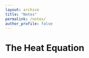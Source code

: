 ```yaml
---
layout: archive
title: "Notes"
permalink: /notes/
author_profile: false
---
```


The Heat Equation
==
